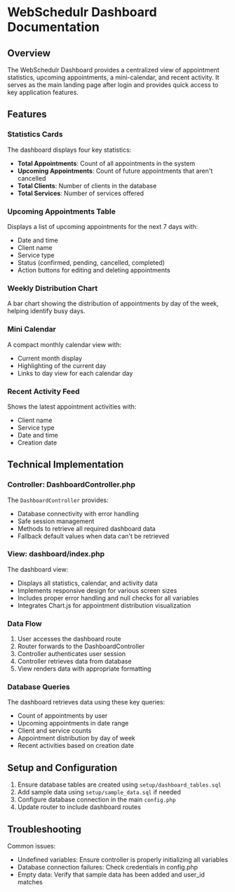 # WebSchedulr Dashboard Documentation

## Overview

The WebSchedulr Dashboard provides a centralized view of appointment statistics, upcoming appointments, 
a mini-calendar, and recent activity. It serves as the main landing page after login and provides 
quick access to key application features.

## Features

### Statistics Cards

The dashboard displays four key statistics:
- **Total Appointments**: Count of all appointments in the system
- **Upcoming Appointments**: Count of future appointments that aren't cancelled
- **Total Clients**: Number of clients in the database
- **Total Services**: Number of services offered

### Upcoming Appointments Table

Displays a list of upcoming appointments for the next 7 days with:
- Date and time
- Client name
- Service type
- Status (confirmed, pending, cancelled, completed)
- Action buttons for editing and deleting appointments

### Weekly Distribution Chart

A bar chart showing the distribution of appointments by day of the week, helping identify busy days.

### Mini Calendar

A compact monthly calendar view with:
- Current month display
- Highlighting of the current day
- Links to day view for each calendar day

### Recent Activity Feed

Shows the latest appointment activities with:
- Client name
- Service type
- Date and time
- Creation date

## Technical Implementation

### Controller: DashboardController.php

The `DashboardController` provides:
- Database connectivity with error handling
- Safe session management
- Methods to retrieve all required dashboard data
- Fallback default values when data can't be retrieved

### View: dashboard/index.php

The dashboard view:
- Displays all statistics, calendar, and activity data
- Implements responsive design for various screen sizes
- Includes proper error handling and null checks for all variables
- Integrates Chart.js for appointment distribution visualization

### Data Flow

1. User accesses the dashboard route
2. Router forwards to the DashboardController
3. Controller authenticates user session
4. Controller retrieves data from database
5. View renders data with appropriate formatting

### Database Queries

The dashboard retrieves data using these key queries:
- Count of appointments by user
- Upcoming appointments in date range
- Client and service counts
- Appointment distribution by day of week
- Recent activities based on creation date

## Setup and Configuration

1. Ensure database tables are created using `setup/dashboard_tables.sql`
2. Add sample data using `setup/sample_data.sql` if needed
3. Configure database connection in the main `config.php`
4. Update router to include dashboard routes

## Troubleshooting

Common issues:
- Undefined variables: Ensure controller is properly initializing all variables
- Database connection failures: Check credentials in config.php
- Empty data: Verify that sample data has been added and user_id matches